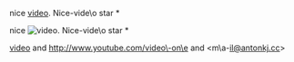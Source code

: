 nice [video](http://www.youtube.com/video\-on\e). Nice\-vide\o star \*

nice ![video](http://www.youtube.com/video\-on\e). Nice\-vide\o star \*

[video]: http://www.youtube.com/video\-on\e

[video] and <http://www.youtube.com/video\-on\e> and <m\a\-il@antonkj.cc>
